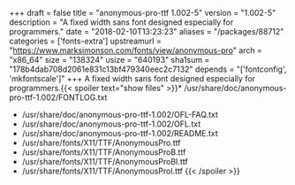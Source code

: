 +++
draft = false
title = "anonymous-pro-ttf 1.002-5"
version = "1.002-5"
description = "A fixed width sans font designed especially for programmers."
date = "2018-02-10T13:23:23"
aliases = "/packages/88712"
categories = ['fonts-extra']
upstreamurl = "https://www.marksimonson.com/fonts/view/anonymous-pro"
arch = "x86_64"
size = "138324"
usize = "640193"
sha1sum = "178b4dab708d2061e831c13bf479340eec2c7132"
depends = "['fontconfig', 'mkfontscale']"
+++
A fixed width sans font designed especially for programmers.{{< spoiler text="show files" >}}* /usr/share/doc/anonymous-pro-ttf-1.002/FONTLOG.txt
* /usr/share/doc/anonymous-pro-ttf-1.002/OFL-FAQ.txt
* /usr/share/doc/anonymous-pro-ttf-1.002/OFL.txt
* /usr/share/doc/anonymous-pro-ttf-1.002/README.txt
* /usr/share/fonts/X11/TTF/AnonymousPro.ttf
* /usr/share/fonts/X11/TTF/AnonymousProB.ttf
* /usr/share/fonts/X11/TTF/AnonymousProBI.ttf
* /usr/share/fonts/X11/TTF/AnonymousProI.ttf
{{< /spoiler >}}